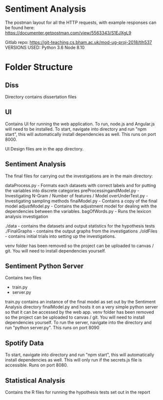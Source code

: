 # Sentiment Analysis

The postman layout for all the HTTP requests, with example responses can be found here: https://documenter.getpostman.com/view/5563343/S1EJXgL9

Gitlab repo: https://git-teaching.cs.bham.ac.uk/mod-ug-proj-2018/tlh537
VERSIONS USED:
Python 3.6
Node  8.10

# Folder Structure
## Diss
Directory contains dissertation files

## UI 
Contains UI for running the web application.  To run, node.js and Angular.js will need to be installed.
To start, navigate into directory and run "npm start", this will automatically install dependencies as well.
This runs on port 8000.

UI Design files are in the app directory.

## Sentiment Analysis

The final files for carrying out the investigations are in the main directory:

dataProcess.py - Formats each datasets with correct labels and for putting the variables into discrete categories
preProcessingandModel.py - Investigating N-Gram / Number of features / Model
overUnderTest.py - Investigating sampling methods
finalModel.py - Contains a copy of the final model
adjustModel.py  - Contains the adjustment model for dealing with the dependencies between the variables.
bagOfWords.py - Runs the lexicon analysis investigation

./data -  contains the datasets and output statistics for the hypothesis tests
./FinalGraphs -  contains the output graphs from the investigations
./oldFiles - contains initial trials into setting up the investigations.

venv folder has been removed so the project can be uploaded to canvas / git. You will need to install dependencies yourself.


## Sentiment Python Server

Contains two files
* train.py
*  server.py

train.py contains an instance of the final model as set out by the Sentiment Analysis directory finalModel.py and  hosts it on a very simple python server so that it can be accessed by the web app. 
venv folder has been removed so the project can be uploaded to canvas / git. You will need to install dependencies yourself.
To run the server, navigate into the directory and run "python server.py". This runs on port 8090

## Spotify Data

To start, navigate into directory and run "npm start", this will automatically install dependencies as well.  This will only run if the secrets.js file is accessible. Runs on port 8080.

## Statistical Analysis

Contains the R files for running the hypothesis tests set out in the report 
